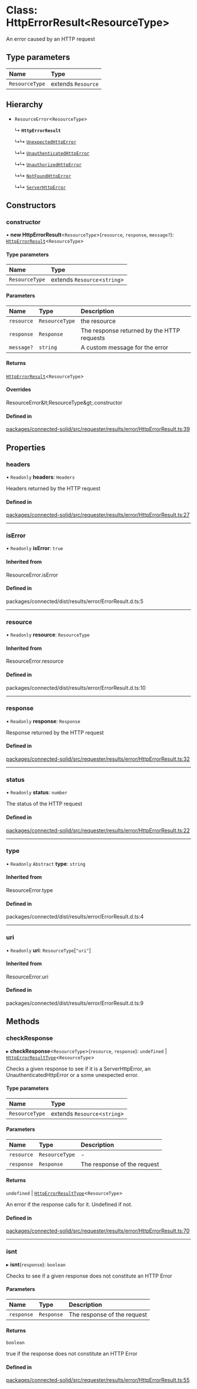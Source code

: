 # Class: HttpErrorResult\<ResourceType\>

An error caused by an HTTP request

## Type parameters

| Name | Type |
| :------ | :------ |
| `ResourceType` | extends `Resource` |

## Hierarchy

- `ResourceError`\<`ResourceType`\>

  ↳ **`HttpErrorResult`**

  ↳↳ [`UnexpectedHttpError`](UnexpectedHttpError.md)

  ↳↳ [`UnauthenticatedHttpError`](UnauthenticatedHttpError.md)

  ↳↳ [`UnauthorizedHttpError`](UnauthorizedHttpError.md)

  ↳↳ [`NotFoundHttpError`](NotFoundHttpError.md)

  ↳↳ [`ServerHttpError`](ServerHttpError.md)

## Constructors

### constructor

• **new HttpErrorResult**\<`ResourceType`\>(`resource`, `response`, `message?`): [`HttpErrorResult`](HttpErrorResult.md)\<`ResourceType`\>

#### Type parameters

| Name | Type |
| :------ | :------ |
| `ResourceType` | extends `Resource`\<`string`\> |

#### Parameters

| Name | Type | Description |
| :------ | :------ | :------ |
| `resource` | `ResourceType` | the resource |
| `response` | `Response` | The response returned by the HTTP requests |
| `message?` | `string` | A custom message for the error |

#### Returns

[`HttpErrorResult`](HttpErrorResult.md)\<`ResourceType`\>

#### Overrides

ResourceError\&lt;ResourceType\&gt;.constructor

#### Defined in

[packages/connected-solid/src/requester/results/error/HttpErrorResult.ts:39](https://github.com/o-development/ldo/blob/db87958cb6f858f6cf7340ba5d9536a3a794d587/packages/connected-solid/src/requester/results/error/HttpErrorResult.ts#L39)

## Properties

### headers

• `Readonly` **headers**: `Headers`

Headers returned by the HTTP request

#### Defined in

[packages/connected-solid/src/requester/results/error/HttpErrorResult.ts:27](https://github.com/o-development/ldo/blob/db87958cb6f858f6cf7340ba5d9536a3a794d587/packages/connected-solid/src/requester/results/error/HttpErrorResult.ts#L27)

___

### isError

• `Readonly` **isError**: ``true``

#### Inherited from

ResourceError.isError

#### Defined in

packages/connected/dist/results/error/ErrorResult.d.ts:5

___

### resource

• `Readonly` **resource**: `ResourceType`

#### Inherited from

ResourceError.resource

#### Defined in

packages/connected/dist/results/error/ErrorResult.d.ts:10

___

### response

• `Readonly` **response**: `Response`

Response returned by the HTTP request

#### Defined in

[packages/connected-solid/src/requester/results/error/HttpErrorResult.ts:32](https://github.com/o-development/ldo/blob/db87958cb6f858f6cf7340ba5d9536a3a794d587/packages/connected-solid/src/requester/results/error/HttpErrorResult.ts#L32)

___

### status

• `Readonly` **status**: `number`

The status of the HTTP request

#### Defined in

[packages/connected-solid/src/requester/results/error/HttpErrorResult.ts:22](https://github.com/o-development/ldo/blob/db87958cb6f858f6cf7340ba5d9536a3a794d587/packages/connected-solid/src/requester/results/error/HttpErrorResult.ts#L22)

___

### type

• `Readonly` `Abstract` **type**: `string`

#### Inherited from

ResourceError.type

#### Defined in

packages/connected/dist/results/error/ErrorResult.d.ts:4

___

### uri

• `Readonly` **uri**: `ResourceType`[``"uri"``]

#### Inherited from

ResourceError.uri

#### Defined in

packages/connected/dist/results/error/ErrorResult.d.ts:9

## Methods

### checkResponse

▸ **checkResponse**\<`ResourceType`\>(`resource`, `response`): `undefined` \| [`HttpErrorResultType`](../types/HttpErrorResultType.md)\<`ResourceType`\>

Checks a given response to see if it is a ServerHttpError, an
UnauthenticatedHttpError or a some unexpected error.

#### Type parameters

| Name | Type |
| :------ | :------ |
| `ResourceType` | extends `Resource`\<`string`\> |

#### Parameters

| Name | Type | Description |
| :------ | :------ | :------ |
| `resource` | `ResourceType` | - |
| `response` | `Response` | The response of the request |

#### Returns

`undefined` \| [`HttpErrorResultType`](../types/HttpErrorResultType.md)\<`ResourceType`\>

An error if the response calls for it. Undefined if not.

#### Defined in

[packages/connected-solid/src/requester/results/error/HttpErrorResult.ts:70](https://github.com/o-development/ldo/blob/db87958cb6f858f6cf7340ba5d9536a3a794d587/packages/connected-solid/src/requester/results/error/HttpErrorResult.ts#L70)

___

### isnt

▸ **isnt**(`response`): `boolean`

Checks to see if a given response does not constitute an HTTP Error

#### Parameters

| Name | Type | Description |
| :------ | :------ | :------ |
| `response` | `Response` | The response of the request |

#### Returns

`boolean`

true if the response does not constitute an HTTP Error

#### Defined in

[packages/connected-solid/src/requester/results/error/HttpErrorResult.ts:55](https://github.com/o-development/ldo/blob/db87958cb6f858f6cf7340ba5d9536a3a794d587/packages/connected-solid/src/requester/results/error/HttpErrorResult.ts#L55)
